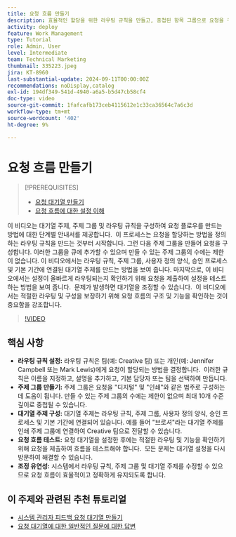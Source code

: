 ```yaml
---
title: 요청 흐름 만들기
description: 효율적인 할당을 위한 라우팅 규칙을 만들고, 중첩된 항목 그룹으로 요청을 구성하고, 대기열 항목을 워크플로우에 연결하고, 요청 흐름 기능을 테스트하고, 정확성과 효율성을 보장하기 위해 유연하게 조정하여 요청 관리를 최적화합니다.
activity: deploy
feature: Work Management
type: Tutorial
role: Admin, User
level: Intermediate
team: Technical Marketing
thumbnail: 335223.jpeg
jira: KT-8960
last-substantial-update: 2024-09-11T00:00:00Z
recommendations: noDisplay,catalog
exl-id: 194df349-541d-4940-a6a5-b5d47cb58cf4
doc-type: video
source-git-commit: 1fafcafb173ceb4115612e1c33ca36564c7a6c3d
workflow-type: tm+mt
source-wordcount: '402'
ht-degree: 9%

---
```


# 요청 흐름 만들기

>[!PREREQUISITES]
>
>* [요청 대기열 만들기](/help/manage-work/request-queues/create-a-request-queue.md)
>* [요청 흐름에 대한 설정 이해](/help/manage-work/request-queues/understand-settings-for-a-flow-request.md)

이 비디오는 대기열 주제, 주제 그룹 및 라우팅 규칙을 구성하여 요청 플로우를 만드는 방법에 대한 단계별 안내서를 제공합니다. &#x200B; 이 프로세스는 요청을 할당하는 방법을 정의하는 라우팅 규칙을 만드는 것부터 시작합니다&#x200B;. 그런 다음 주제 그룹을 만들어 요청을 구성합니다&#x200B;. 이러한 그룹을 큐에 추가할 수 있으며 만들 수 있는 주제 그룹의 수에는 제한이 없습니다.
이 비디오에서는 라우팅 규칙, 주제 그룹, 사용자 정의 양식, 승인 프로세스 및 기본 기간에 연결된 대기열 주제를 만드는 방법을 보여 줍니다.
마지막으로, 이 비디오에서는 설정이 올바르게 라우팅되는지 확인하기 위해 요청을 제출하여 설정을 테스트하는 방법을 보여 줍니다. &#x200B; 문제가 발생하면 대기열을 조정할 수 있습니다. &#x200B; 이 비디오에서는 적절한 라우팅 및 구성을 보장하기 위해 요청 흐름의 구조 및 기능을 확인하는 것이 중요함을 강조합니다.

>[!VIDEO](https://video.tv.adobe.com/v/3433829/?quality=12&learn=on&captions=kor)

## 핵심 사항

* **라우팅 규칙 설정:** 라우팅 규칙은 팀(예: Creative 팀) 또는 개인(예: Jennifer Campbell 또는 Mark Lewis)에게 요청이 할당되는 방법을 결정합니다. &#x200B; 이러한 규칙은 이름을 지정하고, 설명을 추가하고, 기본 담당자 또는 팀을 선택하여 만듭니다.
* **주제 그룹 만들기:** 주제 그룹은 요청을 &quot;디지털&quot; 및 &quot;인쇄&quot;와 같은 범주로 구성하는 데 도움이 됩니다&#x200B;. 만들 수 있는 주제 그룹의 수에는 제한이 없으며 최대 10개 수준 깊이로 중첩될 수 있습니다.
* **대기열 주제 구성:** 대기열 주제는 라우팅 규칙, 주제 그룹, 사용자 정의 양식, 승인 프로세스 및 기본 기간에 연결되어 있습니다. &#x200B; 예를 들어 &quot;브로셔&quot;라는 대기열 주제를 인쇄 주제 그룹에 연결하여 Creative 팀으로 전달할 수 있습니다.
* **요청 흐름 테스트:** 요청 대기열을 설정한 후에는 적절한 라우팅 및 기능을 확인하기 위해 요청을 제출하여 흐름을 테스트해야 합니다. &#x200B; 모든 문제는 대기열 설정을 다시 방문하여 해결할 수 있습니다. &#x200B;
* **조정 유연성:** 시스템에서 라우팅 규칙, 주제 그룹 및 대기열 주제를 수정할 수 있으므로 요청 흐름이 효율적이고 정확하게 유지되도록 합니다.


## 이 주제와 관련된 추천 튜토리얼

* [시스템 관리자 피드백 요청 대기열 만들기](/help/manage-work/request-queues/create-a-system-admin-feedback-request-queue.md)
* [요청 대기열에 대한 일반적인 질문에 대한 답변](/help/manage-work/request-queues/request-queue-faq.md)


